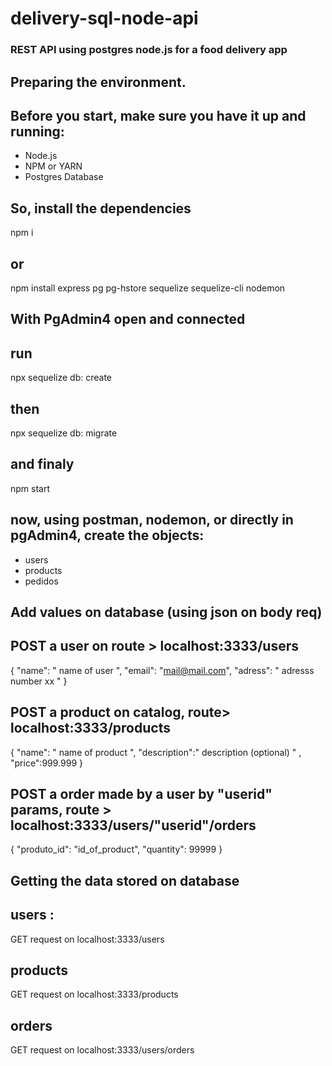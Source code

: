 # delivery-sql-node-api

### REST API using postgres node.js for a food delivery app

## Preparing the environment.

## Before you start, make sure you have it up and running:

- Node.js
- NPM or YARN
- Postgres Database

## So, install the dependencies

npm i

## or

npm install express pg pg-hstore sequelize sequelize-cli nodemon

## With PgAdmin4 open and connected

## run

npx sequelize db: create

## then

npx sequelize db: migrate

## and finaly

npm start

## now, using postman, nodemon, or directly in pgAdmin4, create the objects:

- users
- products
- pedidos

## Add values on database (using json on body req)

## POST a user on route > localhost:3333/users

{
"name": " name of user ",
"email": "mail@mail.com",
"adress": " adresss number xx "
}

## POST a product on catalog, route> localhost:3333/products

{
"name": " name of product ",
"description":" description (optional) " ,
"price":999.999
}

## POST a order made by a user by "userid" params, route > localhost:3333/users/"userid"/orders

{
"produto_id": "id_of_product",
"quantity": 99999
}

## Getting the data stored on database

## users :

GET request on localhost:3333/users

## products

GET request on localhost:3333/products

## orders

GET request on localhost:3333/users/orders
